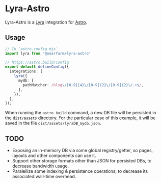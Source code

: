 # Lyra-Astro

Lyra-Astro is a [Lyra](https://lyrajs.io) integration for
[Astro](https://astro.build).

## Usage

```typescript
// In `astro.config.mjs`
import lyra from '@nearform/lyra-astro'

// https://astro.build/config
export default defineConfig({
  integrations: [
    lyra({
      mydb: {
        pathMatcher: /blog\/[0-9]{4}\/[0-9]{2}\/[0-9]{2}\/.+$/,
      },
    }),
  ],
});
```

When running the `astro build` command, a new DB file will be persisted in the
`dist/assets` directory. For the particular case of this example, it will be
saved in the file `dist/assets/lyraDB_mydb.json`.

## TODO

- Exposing an in-memory DB via some global registry/getter, so pages, layouts
  and other components can use it.
- Support other storage formats other than JSON for persisted DBs, to decrease
  bandwidth usage.
- Paralellize some indexing & persistence operations, to decrease its associated
  wall-time overhead.

